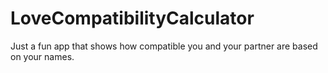 # LoveCompatibilityCalculator
Just a fun app that shows how compatible you and your partner are based on your names.
